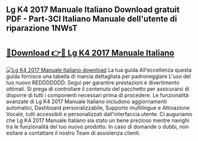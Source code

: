 ## Lg K4 2017 Manuale Italiano Download gratuit PDF - Part-3CI Italiano Manuale dell'utente di riparazione 1NWsT

# <h2><a href="http://dffcl9.blite.top/?on=Lg+K4+2017+Manuale+Italiano">🔗Download 👉🔴 Lg K4 2017 Manuale Italiano</a></h2>

[![Lg K4 2017 Manuale Italiano download](https://i.imgur.com/lujVjoI.png)](http://dffcl9.blite.top/?on=Lg+K4+2017+Manuale+Italiano)
La tua guida All'eccellenza questa guida fornisce una tabella di marcia dettagliata per padroneggiare L'uso del tuo nuovo REDDDDDDD. Segui per garantire prestazioni e divertimento ottimali. Si prega di controllare il contenuto del pacchetto per assicurarsi di disporre di tutti i componenti necessari prima di procedere. Le funzionalità avanzate di Lg K4 2017 Manuale Italiano includono aggiornamenti automatici, Dashboard personalizzabile, Supporto multilingue e Attivazione Vocale, tutti accessibili e personalizzati dall'interfaccia utente. Ci auguriamo che Lg K4 2017 Manuale Italiano sia stato un bene prezioso mentre navighi tra le funzionalità del tuo nuovo prodotto. In caso di domande o dubbi, non esitare a contattare il nostro Team di assistenza clienti.
